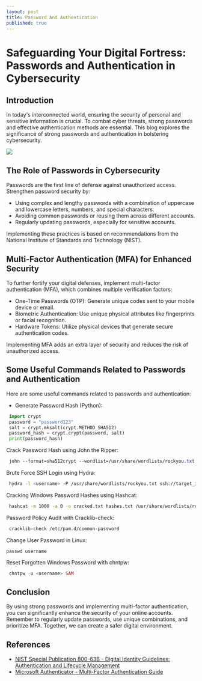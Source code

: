 ```yaml
---
layout: post
title: Password And Authentication
published: true
---
```

# Safeguarding Your Digital Fortress: Passwords and Authentication in Cybersecurity

## Introduction

In today's interconnected world, ensuring the security of personal and sensitive information is crucial. To combat cyber threats, strong passwords and effective authentication methods are essential. This blog explores the significance of strong passwords and authentication in bolstering cybersecurity.

![]({{site.baseurl}}/images/intorduction.jpg)



## The Role of Passwords in Cybersecurity

Passwords are the first line of defense against unauthorized access. Strengthen password security by:
- Using complex and lengthy passwords with a combination of uppercase and lowercase letters, numbers, and special characters.
- Avoiding common passwords or reusing them across different accounts.
- Regularly updating passwords, especially for sensitive accounts.

Implementing these practices is based on recommendations from the National Institute of Standards and Technology (NIST).

## Multi-Factor Authentication (MFA) for Enhanced Security

To further fortify your digital defenses, implement multi-factor authentication (MFA), which combines multiple verification factors:
- One-Time Passwords (OTP): Generate unique codes sent to your mobile device or email.
- Biometric Authentication: Use unique physical attributes like fingerprints or facial recognition.
- Hardware Tokens: Utilize physical devices that generate secure authentication codes.

Implementing MFA adds an extra layer of security and reduces the risk of unauthorized access.

## Some Useful Commands Related to Passwords and Authentication

Here are some useful commands related to passwords and authentication:

- Generate Password Hash (Python):
 ```python
  import crypt
  password = "password123"
  salt = crypt.mksalt(crypt.METHOD_SHA512)
  password_hash = crypt.crypt(password, salt)
  print(password_hash)
```

Crack Password Hash using John the Ripper:
 ```css
  john --format=sha512crypt --wordlist=/usr/share/wordlists/rockyou.txt password_hash
```
Brute Force SSH Login using Hydra:
 ```bash
  hydra -l <username> -P /usr/share/wordlists/rockyou.txt ssh://target_ip
```
Cracking Windows Password Hashes using Hashcat:

 ```bash
  hashcat -m 1000 -a 0 -o cracked.txt hashes.txt /usr/share/wordlists/rockyou.txt
```
Password Policy Audit with Cracklib-check:

 ```bash
  cracklib-check /etc/pam.d/common-password
```

Change User Password in Linux:

 ```
 passwd username
```

Reset Forgotten Windows Password with chntpw:

 ```php
  chntpw -u <username> SAM
```
## Conclusion

By using strong passwords and implementing multi-factor authentication, you can significantly enhance the security of your online accounts. Remember to regularly update passwords, use unique combinations, and prioritize MFA. Together, we can create a safer digital environment.

## References

- [NIST Special Publication 800-63B - Digital Identity Guidelines: Authentication and Lifecycle Management](https://www.nist.gov/publications/nist-special-publication-800-63b)
- [Microsoft Authenticator - Multi-Factor Authentication Guide](https://docs.microsoft.com/en-us/azure/multi-factor-authentication/multi-factor-authentication)
